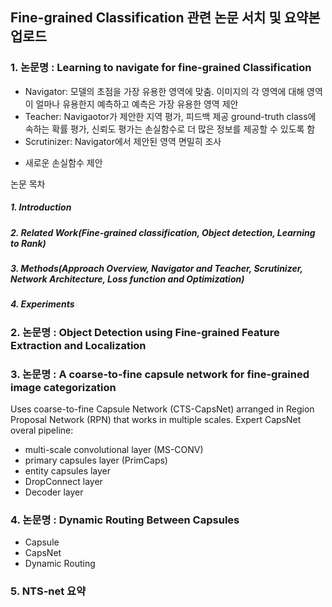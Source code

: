 ## Fine-grained Classification 관련 논문 서치 및 요약본 업로드  
  
### 1. 논문명 : Learning to navigate for fine-grained Classification
 - Navigator: 모델의 초점을 가장 유용한 영역에 맞춤. 이미지의 각 영역에 대해 영역이 얼마나 유용한지 예측하고 예측은 가장 유용한 영역 제안
 - Teacher: Navigaotor가 제안한 지역 평가, 피드백 제공 ground-truth class에 속하는 확률 평가, 신뢰도 평가는 손실함수로 더 많은 정보를 제공할 수 있도록 함
 - Scrutinizer: Navigator에서 제안된 영역 면밀히 조사
* 새로운 손실함수 제안


논문 목차
#####  1. Introduction
#####  2. Related Work(Fine-grained classification, Object detection, Learning to Rank)
#####  3. Methods(Approach Overview,  Navigator and Teacher,  Scrutinizer, Network Architecture, Loss function and Optimization)
#####  4. Experiments
  
### 2. 논문명 : Object Detection using Fine-grained Feature Extraction and Localization  
  
### 3. 논문명 : A coarse-to-fine capsule network for fine-grained image categorization  
Uses coarse-to-fine Capsule Network (CTS-CapsNet) arranged in Region Proposal Network (RPN) that works in multiple scales. 
Expert CapsNet overal pipeline: 
- multi-scale convolutional layer (MS-CONV)
- primary capsules layer (PrimCaps)
- entity capsules layer 
- DropConnect layer
- Decoder layer

### 4. 논문명 : Dynamic Routing Between Capsules
- Capsule
- CapsNet
- Dynamic Routing

### 5. NTS-net 요약
